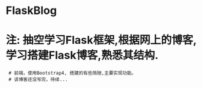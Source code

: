 # FlaskBlog

# 注: 抽空学习Flask框架,根据网上的博客,学习搭建Flask博客,熟悉其结构.
     # 前端，使用Bootstrap4, 搭建的有些简陋,主要实现功能。
     # 该博客还没写完，待续...
     

      

